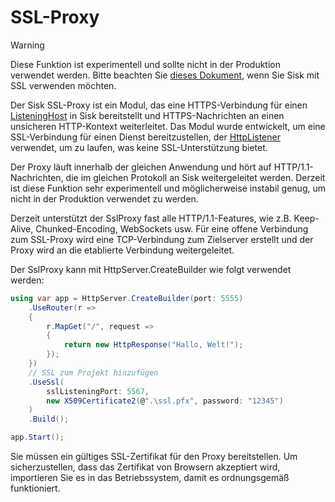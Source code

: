 # SSL-Proxy

> [!WARNING]
> Diese Funktion ist experimentell und sollte nicht in der Produktion verwendet werden. Bitte beachten Sie [dieses Dokument](/docs/deploying.html#proxying-your-application), wenn Sie Sisk mit SSL verwenden möchten.

Der Sisk SSL-Proxy ist ein Modul, das eine HTTPS-Verbindung für einen [ListeningHost](/api/Sisk.Core.Http.ListeningHost) in Sisk bereitstellt und HTTPS-Nachrichten an einen unsicheren HTTP-Kontext weiterleitet. Das Modul wurde entwickelt, um eine SSL-Verbindung für einen Dienst bereitzustellen, der [HttpListener](https://learn.microsoft.com/pt-br/dotnet/api/system.net.httplistener?view=net-8.0) verwendet, um zu laufen, was keine SSL-Unterstützung bietet.

Der Proxy läuft innerhalb der gleichen Anwendung und hört auf HTTP/1.1-Nachrichten, die im gleichen Protokoll an Sisk weitergeleitet werden. Derzeit ist diese Funktion sehr experimentell und möglicherweise instabil genug, um nicht in der Produktion verwendet zu werden.

Derzeit unterstützt der SslProxy fast alle HTTP/1.1-Features, wie z.B. Keep-Alive, Chunked-Encoding, WebSockets usw. Für eine offene Verbindung zum SSL-Proxy wird eine TCP-Verbindung zum Zielserver erstellt und der Proxy wird an die etablierte Verbindung weitergeleitet.

Der SslProxy kann mit HttpServer.CreateBuilder wie folgt verwendet werden:

```csharp
using var app = HttpServer.CreateBuilder(port: 5555)
    .UseRouter(r =>
    {
        r.MapGet("/", request =>
        {
            return new HttpResponse("Hallo, Welt!");
        });
    })
    // SSL zum Projekt hinzufügen
    .UseSsl(
        sslListeningPort: 5567,
        new X509Certificate2(@".\ssl.pfx", password: "12345")
    )
    .Build();

app.Start();
```

Sie müssen ein gültiges SSL-Zertifikat für den Proxy bereitstellen. Um sicherzustellen, dass das Zertifikat von Browsern akzeptiert wird, importieren Sie es in das Betriebssystem, damit es ordnungsgemäß funktioniert.